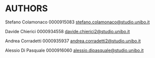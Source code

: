 # AUTHORS
Stefano Colamonaco 0000915083 stefano.colamonaco@studio.unibo.it

Davide Chierici 0000934558 davide.chierici2@studio.unibo.it

Andrea Corradetti 0000935937 andrea.corradetti2@studio.unibo.it

Alessio Di Pasquale 0000916060 alessio.dipasquale@studio.unibo.it